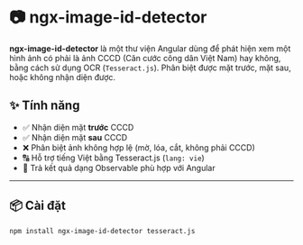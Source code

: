 # 📷 ngx-image-id-detector

**ngx-image-id-detector** là một thư viện Angular dùng để phát hiện xem một hình ảnh có phải là ảnh CCCD (Căn cước công dân Việt Nam) hay không, bằng cách sử dụng OCR (`Tesseract.js`). Phân biệt được mặt trước, mặt sau, hoặc không nhận diện được.

## ✨ Tính năng

- ✅ Nhận diện mặt **trước** CCCD
- ✅ Nhận diện mặt **sau** CCCD
- ❌ Phân biệt ảnh không hợp lệ (mờ, lóa, cắt, không phải CCCD)
- 🔠 Hỗ trợ tiếng Việt bằng Tesseract.js (`lang: vie`)
- 🔁 Trả kết quả dạng Observable phù hợp với Angular

---

## 📦 Cài đặt

```bash
npm install ngx-image-id-detector tesseract.js
